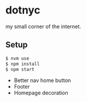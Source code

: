 # dotnyc

my small corner of the internet.

## Setup

```sh
$ nvm use
$ npm install
$ npm start
```

- Better nav home button
- Footer
- Homepage decoration